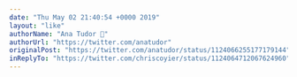 ```yaml
---
date: "Thu May 02 21:40:54 +0000 2019"
layout: "like"
authorName: "Ana Tudor 🐯"
authorUrl: "https://twitter.com/anatudor"
originalPost: "https://twitter.com/anatudor/status/1124066255177179144"
inReplyTo: "https://twitter.com/chriscoyier/status/1124064712067624960"
---
```

